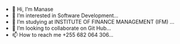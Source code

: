 - 👋 Hi, I’m Manase
- 👀 I’m interested in Software Development...
- 🌱 I’m studying at INSTITUTE OF FINANCE MANAGEMENT (IFM) ...
- 💞️ I’m looking to collaborate on Git Hub...
- 📫 How to reach me +255 682 064 306...

<!---
SammohGraphics/SammohGraphics is a ✨ special ✨ repository because its `README.md` (this file) appears on your GitHub profile.
You can click the Preview link to take a look at your changes.
--->
